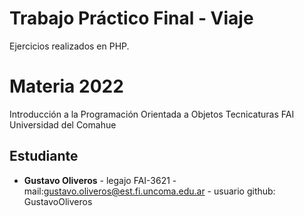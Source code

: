 # Trabajo Práctico Final - Viaje
Ejercicios realizados en PHP.

# Materia 2022
 Introducción a la Programación Orientada a Objetos
 Tecnicaturas
 FAI
 Universidad del Comahue

 ## Estudiante
 - **Gustavo Oliveros** - legajo FAI-3621 - mail:gustavo.oliveros@est.fi.uncoma.edu.ar - usuario github: GustavoOliveros